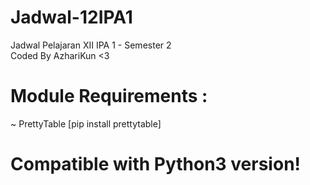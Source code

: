 # Jadwal-12IPA1
Jadwal Pelajaran XII IPA 1 - Semester 2<br>
Coded By AzhariKun <3
# Module Requirements :<br>
~ PrettyTable [pip install prettytable]<br>
# Compatible with Python3 version!
